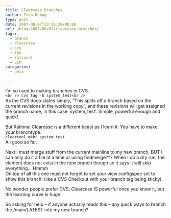 ```yaml
---
title: Clearcase Branches
author: Tech Debug
type: post
date: 2007-08-07T13:56:28+00:00
url: /blog/2007/08/07/clearcase-branches/
tags:
  - branch
  - clearcase
  - cvs
  - ibm
  - rational
  - SCM
categories:
  - unix

---
```

I&#8217;m so used to making branches in CVS.  
`<br />
cvs tag -b system_test<br />
`  
As the CVS doco states simply, &#8220;This splits off a branch based on the current revisions in the working copy&#8221;, and these revisions will get assigned the branch name, in this case \`system_test&#8217;. Simple, powerful enough and quick!

But Rational Clearcase is a different beast as I learn it. You have to make your branchtype.  
`cleartool mkbr system_test`  
All good so far.

Next I must merge stuff from the current mainline to my new branch, BUT I can only do it a file at a time or using findmerge??? When I do a dry run, the element does not exist in the new branch though so it says it will skip everything&#8230; Hmmm  
On top of all this one must not forget to set your view configspec set to show this branch! (like a CVS Checkout with your branch tag being sticky).

No wonder people prefer CVS. Clearcase IS powerful once you know it, but the learning curve is huge.

So asking for help &#8211; if anyone actually reads this &#8211; any quick ways to branch the /main/LATEST into my new branch?